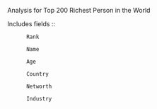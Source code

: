 Analysis for Top 200 Richest Person in the World 

Includes fields :: 

          Rank

          Name

          Age

          Country

          Networth

          Industry
